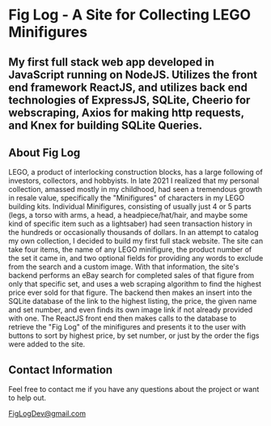 # Fig Log - A Site for Collecting LEGO Minifigures


## My first full stack web app developed in JavaScript running on NodeJS. Utilizes the front end framework ReactJS, and utilizes back end technologies of ExpressJS, SQLite, Cheerio for webscraping, Axios for making http requests, and Knex for building SQLite Queries.

## About Fig Log

LEGO, a product of interlocking construction blocks, has a large following of investors, collectors, and hobbyists. In late 2021 I realized that my personal collection, amassed mostly in my childhood, had seen a tremendous growth in resale value, specifically the "Minifigures" of characters in my LEGO building kits. Individual Minifigures, consisting of usually just 4 or 5 parts (legs, a torso with arms, a head, a headpiece/hat/hair, and maybe some kind of specific item such as a lightsaber) had seen transaction history in the hundreds or occasionally thousands of dollars. In an attempt to catalog my own collection, I decided to build my first full stack website. The site can take four items, the name of any LEGO minifigure, the product number of the set it came in, and two optional fields for providing any words to exclude from the search and a custom image. With that information, the site's backend performs an eBay search for completed sales of that figure from only that specific set, and uses a web scraping algorithm to find the highest price ever sold for that figure. The backend then makes an insert into the SQLite database of the link to the highest listing, the price, the given name and set number, and even finds its own image link if not already provided with one. The ReactJS front end then makes calls to the database to retrieve the "Fig Log" of the minifigures and presents it to the user with buttons to sort by highest price, by set number, or just by the order the figs were added to the site.

## Contact Information

Feel free to contact me if you have any questions about the project or want to help out.

FigLogDev@gmail.com